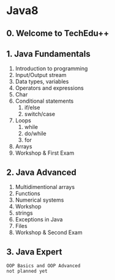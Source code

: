 # Java8

## 0. Welcome to TechEdu++

## 1. Java Fundamentals
1. Introduction to programming
2. Input/Output stream
3. Data types, variables
4. Operators and expressions
5. Char
6. Conditional statements
	1. if/else
	2. switch/case
7. Loops
	1. while
	2. do/while
	3. for
8. Arrays
9. Workshop & First Exam

## 2. Java Advanced
1. Multidimentional arrays
2. Functions
3. Numerical systems
4. Workshop
5. strings
6. Exceptions in Java
7. Files
8. Workshop & Second Exam

## 3. Java Expert
	OOP Basics and OOP Advanced
	not planned yet
